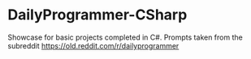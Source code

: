 # DailyProgrammer-CSharp
Showcase for basic projects completed in C#. Prompts taken from the subreddit https://old.reddit.com/r/dailyprogrammer 

